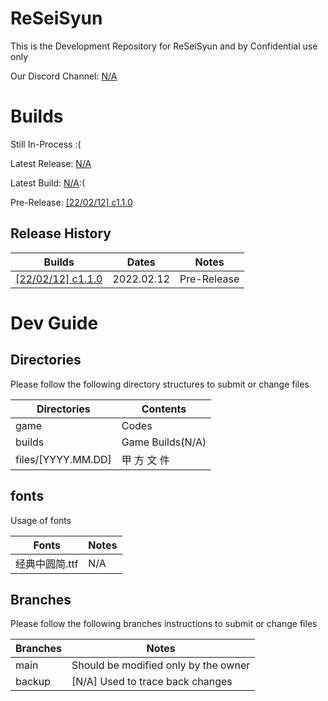 # ReSeiSyun

This is the Development Repository for ReSeiSyun and by Confidential use only

Our Discord Channel: [N/A]()

# Builds

Still In-Process :(

Latest Release: [N/A]()

Latest Build: [N/A]():(

Pre-Release: [[22/02/12] c1.1.0](https://github.com/YuudachiXMMY/ReSeiSyun/releases/tag/c1.1.0)

## Release History

|  Builds   |  Dates  |  Notes  |
|  ----  |  ----  |  ----  |
|  [[22/02/12] c1.1.0](https://github.com/YuudachiXMMY/ReSeiSyun/releases/tag/c1.1.0)  |  2022.02.12  |  Pre-Release  |

# Dev Guide

## Directories

Please follow the following directory structures to submit or change files

|  Directories   |  Contents  |
|  ----  | ----  |
|  game  |  Codes  |
|  builds  |  Game Builds(N/A)  |
|  files/[YYYY.MM.DD]  |  甲 方 文 件  |

## fonts

Usage of fonts

|  Fonts   |  Notes  |
|  ----  | ----  |
|  经典中圆简.ttf  | N/A  |

## Branches

Please follow the following branches instructions to submit or change files

|  Branches   |  Notes  |
|  ----  | ----  |
|  main  |  Should be modified only by the owner  |
|  backup  |  [N/A] Used to trace back changes  |
